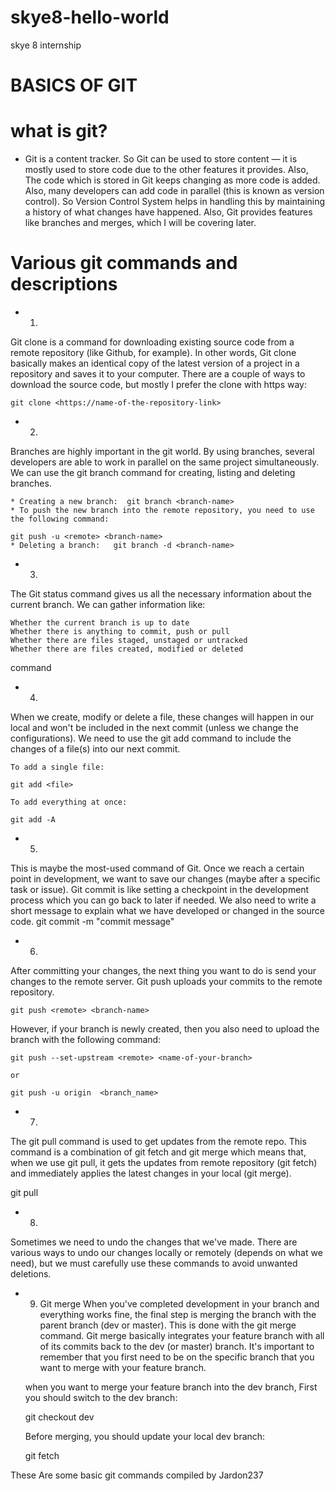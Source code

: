 # skye8-hello-world
skye 8 internship

# BASICS OF GIT

# what is git?
- Git is a content tracker. So Git can be used to store content — it is mostly used to store code due to the other features it provides.
Also, The code which is stored in Git keeps changing as more code is added. Also, many developers can add code in parallel (this is known as version control). So Version Control System helps in handling this by maintaining a history of what changes have happened. Also, Git provides features like branches and merges, which I will be covering later.

# Various git commands and descriptions

- 1. <Git clone>
Git clone is a command for downloading existing source code from a remote repository (like Github, for example). In other words, Git clone basically makes an identical copy of the latest version of a project in a repository and saves it to your computer. There are a couple of ways to download the source code, but mostly I prefer the clone with https way:

    git clone <https://name-of-the-repository-link>

- 2. <Git branch>
Branches are highly important in the git world. By using branches, several developers are able to work in parallel on the same project simultaneously. We can use the git branch command for creating, listing and deleting branches.

    * Creating a new branch:  git branch <branch-name>
    * To push the new branch into the remote repository, you need to use the following command:

    git push -u <remote> <branch-name>
    * Deleting a branch:   git branch -d <branch-name>

- 3. <Git status>
The Git status command gives us all the necessary information about the current branch.
We can gather information like:

    Whether the current branch is up to date
    Whether there is anything to commit, push or pull
    Whether there are files staged, unstaged or untracked
    Whether there are files created, modified or deleted
command <git status>

- 4. <Git add>
When we create, modify or delete a file, these changes will happen in our local and won't be included in the next commit (unless we change the configurations).
We need to use the git add command to include the changes of a file(s) into our next commit. 

    To add a single file:

    git add <file>

    To add everything at once:

    git add -A

- 5. <Git commit>
This is maybe the most-used command of Git. Once we reach a certain point in development, we want to save our changes (maybe after a specific task or issue). Git commit is like setting a checkpoint in the development process which you can go back to later if needed.
We also need to write a short message to explain what we have developed or changed in the source code.
    git commit -m "commit message"

- 6. <Git push>
After committing your changes, the next thing you want to do is send your changes to the remote server. Git push uploads your commits to the remote repository.

    git push <remote> <branch-name>

However, if your branch is newly created, then you also need to upload the branch with the following command:

    git push --set-upstream <remote> <name-of-your-branch>

    or

    git push -u origin  <branch_name>

- 7. <Git pull>
The git pull command is used to get updates from the remote repo. This command is a combination of git fetch and git merge which means that, when we use git pull, it gets the updates from remote repository (git fetch) and immediately applies the latest changes in your local (git merge).

git pull <remote>

- 8. <Git revert>
Sometimes we need to undo the changes that we've made. There are various ways to undo our changes locally or remotely (depends on what we need), but we must carefully use these commands to avoid unwanted deletions.

- 9. Git merge
When you've completed development in your branch and everything works fine, the final step is merging the branch with the parent branch (dev or master). This is done with the git merge command.
Git merge basically integrates your feature branch with all of its commits back to the dev (or master) branch. It's important to remember that you first need to be on the specific branch that you want to merge with your feature branch.

    when you want to merge your feature branch into the dev branch, First you should switch to the dev branch:

    git checkout dev

    Before merging, you should update your local dev branch:

    git fetch

These Are some basic git commands
compiled by Jardon237
